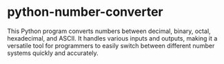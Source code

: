 # python-number-converter
This Python program converts numbers between decimal, binary, octal, hexadecimal, and ASCII. It handles various inputs and outputs, making it a versatile tool for programmers to easily switch between different number systems quickly and accurately.
